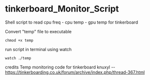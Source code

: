 # tinkerboard_Monitor_Script
Shell script to read cpu freq - cpu temp - gpu temp for tinkerboard

Convert "temp" file to executable

<code>chmod +x temp</code>

run script in terminal using watch

<code>watch ./temp </code>


credits
Temp monitoring code for tinkerboard
knuxyl  --  https://tinkerboarding.co.uk/forum/archive/index.php/thread-367.html
